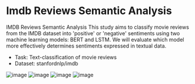 # Imdb Reviews Semantic Analysis
IMDB Reviews Semantic Analysis 
This study aims to classify movie reviews from the IMDB dataset into 'positive' or 'negative' sentiments using two machine learning models: BERT and LSTM. We will evaluate which model more effectively determines sentiments expressed in textual data.
- Task: Text-classification of movie reviews
- Dataset: stanfordnlp/imdb

![image](https://github.com/yemrebeskan/Imdb-Reviews-Semantic-Analysis/assets/73002131/799ac1a7-0a56-4458-a195-24df3cfb0722)
![image](https://github.com/yemrebeskan/Imdb-Reviews-Semantic-Analysis/assets/73002131/7bd9c158-a0ba-418f-969f-45e9c585777c)
![image](https://github.com/yemrebeskan/Imdb-Reviews-Semantic-Analysis/assets/73002131/33b06875-6ea7-4bd4-ae23-55c5493513bd)
![image](https://github.com/yemrebeskan/Imdb-Reviews-Semantic-Analysis/assets/73002131/333e0557-3851-4e36-803e-fe4f53f2b4e5)









